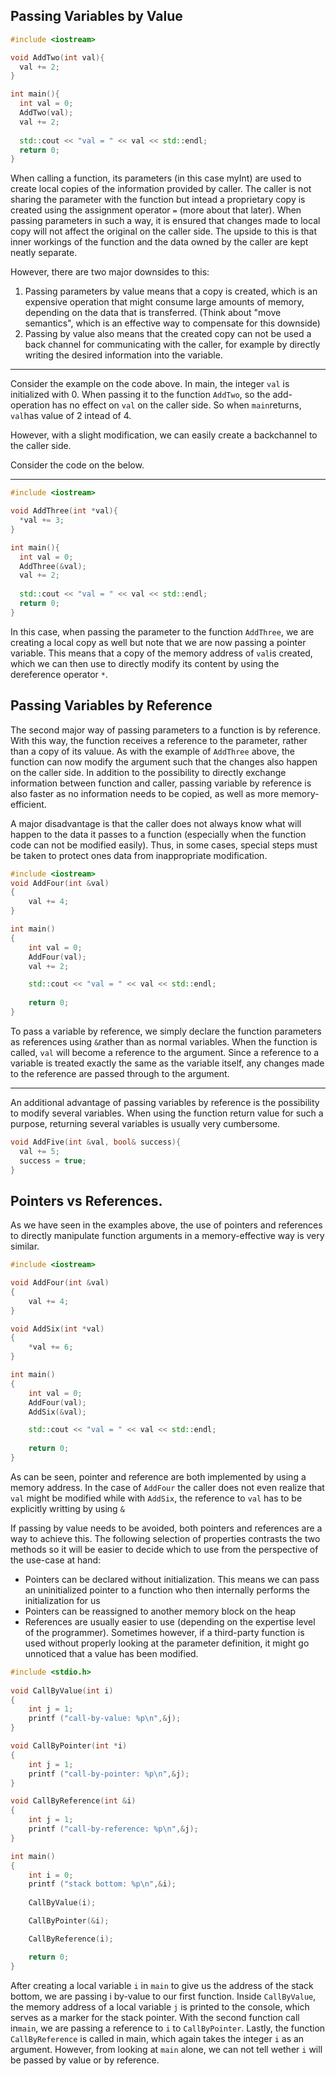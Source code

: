 ## Passing Variables by Value

```c++
#include <iostream>

void AddTwo(int val){
  val += 2;
}

int main(){
  int val = 0;
  AddTwo(val);
  val += 2;
  
  std::cout << "val = " << val << std::endl;
  return 0;
}
```

When calling a function, its parameters (in this case myInt) are used to create local copies of the information provided by caller. The caller is not sharing the parameter with the function but intead a proprietary copy is created using the assignment operator `=` (more about that later). When passing parameters in such a way, it is ensured that changes made to local copy will not affect the original on the caller side. The upside to this is that inner workings of the function and the data owned by the caller are kept neatly separate. 

However, there are two major downsides to this:

1. Passing parameters by value means that a copy is created, which is an expensive operation that might consume large amounts of memory, depending on the data that is transferred. (Think about "move semantics", which is an effective way to compensate for this downside)
2. Passing by value also means that the created copy can not be used a back channel for communicating with the caller, for example by directly writing the desired information into the variable.

---

Consider the example on the code above. In main, the integer `val` is initialized with 0. When passing it to the function `AddTwo`, so the add-operation has no effect on `val` on the caller side. So when `main`returns, `val`has value of 2 intead of 4. 

However, with a slight modification, we can easily create a backchannel to the caller side. 

Consider the code on the below.

---

```c++
#include <iostream>

void AddThree(int *val){
  *val += 3;
}

int main(){
  int val = 0;
  AddThree(&val);
  val += 2;
  
  std::cout << "val = " << val << std::endl;
  return 0;
}
```

In this case, when passing the parameter to the function `AddThree`, we are creating a local copy as well but note that we are now passing a pointer variable. This means that a copy of the memory address of `val`is created, which we can then use to directly modify its content by using the dereference operator `*`.

## Passing Variables by Reference

The second major way of passing parameters to a function is by reference. With this way, the function receives a reference to the parameter, rather than a copy of its valuue. As with the example of `AddThree` above, the function can now modify the argument such that the changes also happen on the caller side. In addition to the possibility to directly exchange information between function and caller, passing variable by reference is also faster as no information needs to be copied, as well as more memory-efficient.

A major disadvantage is that the caller does not always know what will happen to the data it passes to a function (especially when the function code can not be modified easily). Thus, in some cases, special steps must be taken to protect ones data from inappropriate modification. 

```c++
#include <iostream>
void AddFour(int &val)
{
    val += 4;
}

int main()
{
    int val = 0;
    AddFour(val);
    val += 2;

    std::cout << "val = " << val << std::endl;
 
    return 0;
}
```

To pass a variable by reference, we simply declare the function parameters as references using `&`rather than as normal variables. When the function is called, `val` will become a reference to the argument. Since a reference to a variable is treated exactly the same as the variable itself, any changes made to the reference are passed through to the argument.

---

An additional advantage of passing variables by reference is the possibility to modify several variables. When using the function return value for such a purpose, returning several variables is usually very cumbersome. 

```c++
void AddFive(int &val, bool& success){
  val += 5;
  success = true;
}
```



## Pointers vs References.

As we have seen in the examples above, the use of pointers and references to directly manipulate function arguments in a memory-effective way is very similar.

```c++
#include <iostream>

void AddFour(int &val)
{
    val += 4;
}

void AddSix(int *val)
{
    *val += 6; 
}

int main()
{
    int val = 0;
    AddFour(val);
    AddSix(&val);

    std::cout << "val = " << val << std::endl;
 
    return 0;
}
```



As can be seen, pointer and reference are both implemented by using a memory address. In the case of `AddFour` the caller does not even realize that `val` might be modified while with `AddSix`, the reference to `val` has to be explicitly writting by using `&` 

If passing by value needs to be avoided, both pointers and references are a way to achieve this. The following selection of properties contrasts the two methods so it will be easier to decide which to use from the perspective of the use-case at hand:

* Pointers can be declared without initialization. This means we can pass an uninitialized pointer to a function who then internally performs the initialization for us
* Pointers can be reassigned to another memory block on the heap
* References are usually easier to use (depending on the expertise level of the programmer). Sometimes however, if a third-party function is used without properly looking at the parameter definition, it might go unnoticed that a value has been modified.

```c++
#include <stdio.h>
    
void CallByValue(int i)
{
    int j = 1; 
    printf ("call-by-value: %p\n",&j);
}

void CallByPointer(int *i)
{
    int j = 1; 
    printf ("call-by-pointer: %p\n",&j);
}

void CallByReference(int &i)
{
    int j = 1; 
    printf ("call-by-reference: %p\n",&j);
}

int main()
{
    int i = 0;
    printf ("stack bottom: %p\n",&i);
    
    CallByValue(i);

    CallByPointer(&i);

    CallByReference(i);

    return 0;
}
```

After creating a local variable `i` in `main` to give us the address of the stack bottom, we are passing i by-value to our first function. Inside `CallByValue`, the memory address of a local variable `j` is printed to the console, which serves as a marker for the stack pointer. With the second function call in`main`, we are passing a reference to `i` to `CallByPointer`. Lastly, the function `CallByReference` is called in main, which again takes the integer `i` as an argument. However, from looking at `main` alone, we can not tell wether `i` will be passed by value or by reference. 